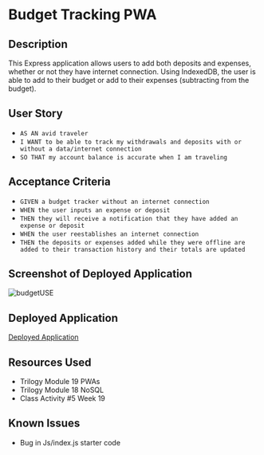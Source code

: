 # Budget Tracking PWA

## Description 
This Express application allows users to add both deposits and expenses, whether or not they have internet connection. Using IndexedDB, the user is able to add to their budget or add to their expenses (subtracting from the budget). 

## User Story
- `AS AN avid traveler`
- `I WANT to be able to track my withdrawals and deposits with or without a data/internet connection`
- `SO THAT my account balance is accurate when I am traveling`

## Acceptance Criteria
- `GIVEN a budget tracker without an internet connection`
- `WHEN the user inputs an expense or deposit`
- `THEN they will receive a notification that they have added an expense or deposit`
- `WHEN the user reestablishes an internet connection`
- `THEN the deposits or expenses added while they were offline are added to their transaction history and their totals are updated`

## Screenshot of Deployed Application
![budgetUSE](https://user-images.githubusercontent.com/84213096/134750521-55dd8bd1-98dc-44dc-936b-6fa06bad878d.jpg)

## Deployed Application
[Deployed Application](https://safe-badlands-31867.herokuapp.com/)
        

## Resources Used 
- Trilogy Module 19 PWAs
- Trilogy Module 18 NoSQL
- Class Activity #5 Week 19 

## Known Issues
- Bug in Js/index.js starter code 
